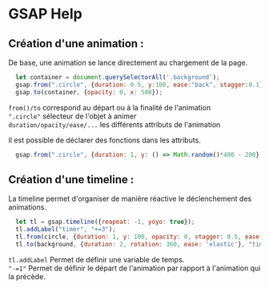 # GSAP Help

## Création d'une animation :
De base, une animation se lance directement au chargement de la page.  
```javascript
  let container = document.querySelectorAll('.background');
  gsap.from(".circle", {duration: 0.5, y:100, ease:"back", stagger:0.1});
  gsap.to(container, {opacity: 0, x: 500});
```
`from()/to` correspond au départ ou à la finalité de l'animation  
`".circle"` sélecteur de l'objet à animer  
`duration/opacity/ease/...` les différents attributs de l'animation  
  
Il est possible de déclarer des fonctions dans les attributs.
```javascript
  gsap.from(".circle", {duration: 1, y: () => Math.random()*400 - 200});
```  

## Création d'une timeline :
La timeline permet d'organiser de manière réactive le déclenchement des animations.  
```javascript
  let tl = gsap.timeline({reapeat: -1, yoyo: true});
  tl.addLabel("timer", "+=3");
  tl.from(circle, {duration: 1, y: 100, opacity: 0, stagger: 0.5, ease: 'elastic'}, "-=1");
  tl.to(background, {duration: 2, rotation: 360, ease: 'elastic'}, "timer");
```
`tl.addLabel` Permet de définir une variable de temps.   
`"-=1"` Permet de définir le départ de l'animation par rapport à l'animation qui la précède.  
